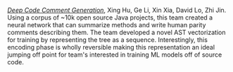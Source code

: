 [_Deep Code Comment Generation_](https://xin-xia.github.io/publication/icpc182.pdf), Xing Hu, Ge Li, Xin Xia, David Lo, Zhi Jin. Using a corpus of ~10k open source Java projects, this team created a neural network that can summarize methods and write human parity comments describing them. The team developed a novel AST vectorization for training by representing the tree as a sequence. Interestingly, this encoding phase is wholly reversible making this representation an ideal jumping off point for team's interested in training ML models off of source code. 